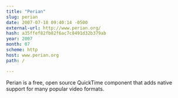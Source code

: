 ```yaml
---
title: "Perian"
slug: perian
date: 2007-07-18 09:40:14 -0500
external-url: http://www.perian.org/
hash: a35ffef82fb82f6ac7c8491d32b379ab
year: 2007
month: 07
scheme: http
host: www.perian.org
path: /

---
```


Perian is a free, open source QuickTime component that adds native support for many popular video formats.
